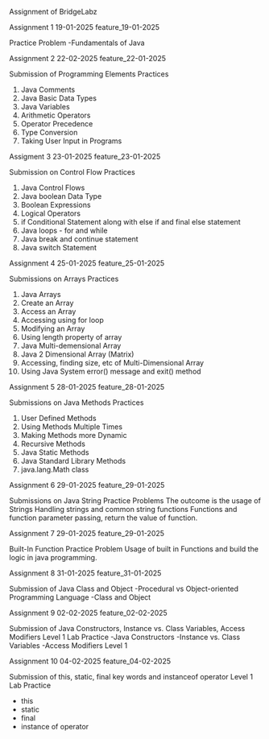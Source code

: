 Assignment of BridgeLabz

Assignment 1
19-01-2025
feature_19-01-2025

Practice Problem
-Fundamentals of Java

Assignment 2
22-02-2025
feature_22-01-2025

Submission of Programming Elements Practices
1. Java Comments
2. Java Basic Data Types
3. Java Variables
4. Arithmetic Operators
5. Operator Precedence
6. Type Conversion
7. Taking User Input in Programs

Assigment 3
23-01-2025
feature_23-01-2025

Submission on Control Flow Practices
1. Java Control Flows
2. Java boolean Data Type
3. Boolean Expressions
4. Logical Operators
5. if Conditional Statement along with else if and final else statement
6. Java loops - for and while
7. Java break and continue statement
8. Java switch Statement

Assignment 4
25-01-2025
feature_25-01-2025

Submissions on Arrays Practices
1. Java Arrays
2. Create an Array
3. Access an Array
4. Accessing using for loop
5. Modifying an Array
6. Using length property of array
7. Java Multi-demensional Array
8. Java 2 Dimensional Array (Matrix)
9. Accessing, finding size, etc of Multi-Dimensional Array
10. Using Java System error() message and exit() method

Assignment 5
28-01-2025
feature_28-01-2025

Submissions on Java Methods Practices
1. User Defined Methods
2. Using Methods Multiple Times
3. Making Methods more Dynamic
4. Recursive Methods
5. Java Static Methods
6. Java Standard Library Methods
7. java.lang.Math class

Assignment 6
29-01-2025
feature_29-01-2025

Submissions on Java String Practice Problems
The outcome is the usage of Strings
Handling strings and common string functions
Functions and function parameter passing, return the value of function.

Assignment 7
29-01-2025
feature_29-01-2025

Built-In Function Practice Problem
Usage of built in Functions and build the logic in java programming.

Assignment 8
31-01-2025
feature_31-01-2025

Submission of Java Class and Object
-Procedural vs Object-oriented Programming Language
-Class and Object

Assignment 9
02-02-2025
feature_02-02-2025

Submission of Java Constructors, Instance vs. Class Variables, Access Modifiers Level 1 Lab Practice
-Java Constructors
-Instance vs. Class Variables
-Access Modifiers Level 1

Assignment 10
04-02-2025
feature_04-02-2025

Submission of this, static, final key words and instanceof operator Level 1 Lab Practice
- this
- static
- final
- instance of operator

